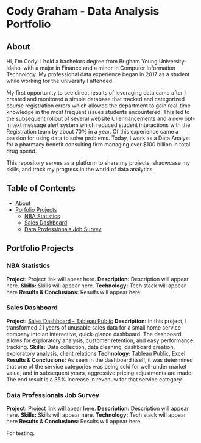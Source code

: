 # Cody Graham - Data Analysis Portfolio

## **About**

Hi, I'm Cody! I hold a bachelors degree from Brigham Young University-Idaho, with a major in Finance and a minor in Computer Information Technology. My professional data experience began in 2017 as a student while working for the university I attended.

My first opportunity to see direct results of leveraging data came after I created and monitored a simple database that tracked and categorized course registration errors which allowed the department to gain real-time knowledge in the most frequent issues students encountered. This led to the subsequent rollout of several website UI enhancements and a new opt-in text message alert system which reduced student interactions with the Registration team by about 70% in a year. Of this experience came a passion for using data to solve problems. Today, I work as a Data Analyst for a pharmacy benefit consulting firm managing over $100 billion in total drug spend.

This repository serves as a platform to share my projects, shaowcase my skills, and track my progress in the world of data analytics.


## **Table of Contents**

- [About](https://github.com/Cody-Graham/My-Data-Portfolio#About)
- [Porfolio Projects](https://github.com/Cody-Graham/My-Data-Portfolio#Portfolio-Projects)
  - [NBA Statistics](https://github.com/Cody-Graham/My-Data-Portfolio#NBA-Statistics)
  - [Sales Dashboard](https://github.com/Cody-Graham/My-Data-Portfolio#Sales-Dashboard)
  - [Data Professionals Job Survey](https://github.com/Cody-Graham/My-Data-Portfolio#Data-Professionals-Job-Survey)
 

## **Portfolio Projects**


### **NBA Statistics**

**Project:** Project link will apear here.
**Description:** Description will appear here.
**Skills:** Skills will appear here.
**Technology:** Tech stack will appear here
**Results & Conclusions:** Results will appear here.


### **Sales Dashboard**

**Project:** [Sales Dashboard - Tableau Public](https://public.tableau.com/app/profile/graham.analytics/viz/SalesDashboard_16736662040210/ServiceSales)
**Description:** In this project, I transformed 21 years of unusable sales data for a small home service company into an interactive, quick-glance dashboard. The dashboard allows for exploratory analysis, customer retention, and easy performance tracking. 
**Skills:** Data collection, data cleaning, dashboard creation, exploratory analysis, client relations
**Technology:** Tableau Public, Excel
**Results & Conclusions:** As seen in the dashboard itself, it was determined that one of the service categories was being sold for well-under market value, and in subsequent years, aggressive pricing adjustments are made. The end result is a 35% increase in revenuw for that service category.


### **Data Professionals Job Survey**

**Project:** Project link will apear here.
**Description:** Description will appear here.
**Skills:** Skills will appear here.
**Technology:** Tech stack will appear here
**Results & Conclusions:** Results will appear here.



























































For testing.

